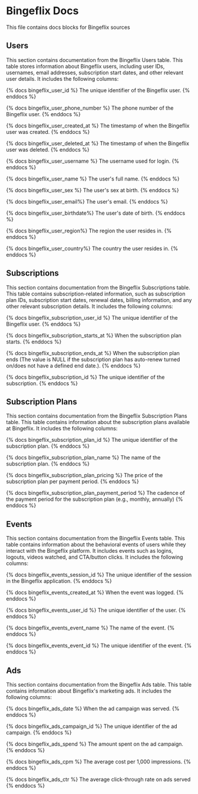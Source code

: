 # Bingeflix Docs
This file contains docs blocks for Bingeflix sources

## Users
This section contains documentation from the Bingeflix Users table. This table stores information about Bingeflix users, including user IDs, usernames, email addresses, subscription start dates, and other relevant user details. It includes the following columns:

{% docs bingeflix_user_id %}
The unique identifier of the Bingeflix user.
{% enddocs %}

{% docs bingeflix_user_phone_number %}
The phone number of the Bingeflix user.
{% enddocs %}

{% docs bingeflix_user_created_at %}
The timestamp of when the Bingeflix user was created.
{% enddocs %}

{% docs bingeflix_user_deleted_at %}
The timestamp of when the Bingeflix user was deleted.
{% enddocs %}

{% docs bingeflix_user_username %}
The username used for login.
{% enddocs %}

{% docs bingeflix_user_name %}
The user's full name.
{% enddocs %}

{% docs bingeflix_user_sex %}
The user's sex at birth.
{% enddocs %}

{% docs bingeflix_user_email%}
The user's email.
{% enddocs %}

{% docs bingeflix_user_birthdate%}
The user's date of birth.
{% enddocs %}

{% docs bingeflix_user_region%}
The region the user resides in.
{% enddocs %}

{% docs bingeflix_user_country%}
The country the user resides in.
{% enddocs %}



## Subscriptions
This section contains documentation from the Bingeflix Subscriptions table. This table contains subscription-related information, such as subscription plan IDs, subscription start dates, renewal dates, billing information, and any other relevant subscription details. It includes the following columns:


{% docs bingeflix_subscription_user_id %}
The unique identifier of the Bingeflix user.
{% enddocs %}

{% docs bingeflix_subscription_starts_at %}
When the subscription plan starts.
{% enddocs %}

{% docs bingeflix_subscription_ends_at %}
When the subscription plan ends (The value is NULL if the subscription plan has auto-renew turned on/does not have a defined end date.).
{% enddocs %}

{% docs bingeflix_subscription_id %}
The unique identifier of the subscription.
{% enddocs %}


## Subscription Plans
This section contains documentation from the Bingeflix Subscription Plans table. This table contains information about the subscription plans available at Bingeflix. It includes the following columns:

{% docs bingeflix_subscription_plan_id %}
 The unique identifier of the subscription plan.
{% enddocs %}

{% docs bingeflix_subscription_plan_name %}
The name of the subscription plan.
{% enddocs %}

{% docs bingeflix_subscription_plan_pricing %}
The price of the subscription plan per payment period.
{% enddocs %}

{% docs bingeflix_subscription_plan_payment_period %}
The cadence of the payment period for the subscription plan (e.g., monthly, annually)
{% enddocs %}

## Events
This section contains documentation from the Bingeflix Events table. This table contains information about the behavioral events of users while they interact with the Bingeflix platform. It includes events such as logins, logouts, videos watched, and CTA/button clicks. It includes the following columns:

{% docs bingeflix_events_session_id %}
The unique identifier of the session in the Bingeflix application.
{% enddocs %}

{% docs bingeflix_events_created_at %}
 When the event was logged.
{% enddocs %}


{% docs bingeflix_events_user_id %}
The unique identifier of the user.
{% enddocs %}


{% docs bingeflix_events_event_name %}
The name of the event.
{% enddocs %}


{% docs bingeflix_events_event_id %}
The unique identifier of the event.
{% enddocs %}

## Ads
This section contains documentation from the Bingeflix Ads table. This table contains information about Bingeflix's marketing ads. It includes the following columns:

{% docs bingeflix_ads_date %}
When the ad campaign was served.
{% enddocs %}

{% docs bingeflix_ads_campaign_id %}
The unique identifier of the ad campaign.
{% enddocs %}

{% docs bingeflix_ads_spend %}
The amount spent on the ad campaign.
{% enddocs %}

{% docs bingeflix_ads_cpm %}
The average cost per 1,000 impressions.
{% enddocs %}

{% docs bingeflix_ads_ctr %}
The average click-through rate on ads served
{% enddocs %}
